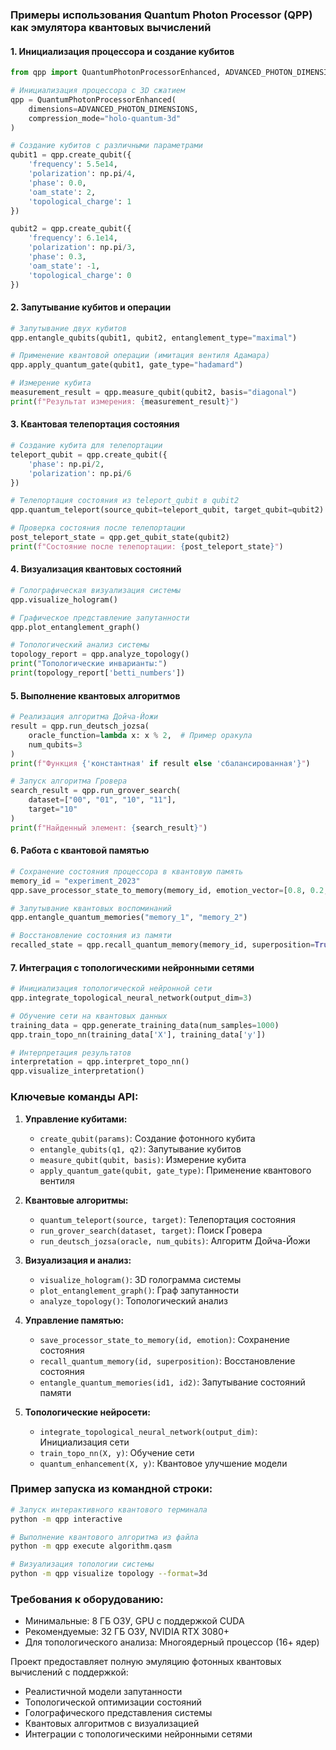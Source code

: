 ### Примеры использования Quantum Photon Processor (QPP) как эмулятора квантовых вычислений

#### 1. Инициализация процессора и создание кубитов
```python
from qpp import QuantumPhotonProcessorEnhanced, ADVANCED_PHOTON_DIMENSIONS

# Инициализация процессора с 3D сжатием
qpp = QuantumPhotonProcessorEnhanced(
    dimensions=ADVANCED_PHOTON_DIMENSIONS,
    compression_mode="holo-quantum-3d"
)

# Создание кубитов с различными параметрами
qubit1 = qpp.create_qubit({
    'frequency': 5.5e14,
    'polarization': np.pi/4,
    'phase': 0.0,
    'oam_state': 2,
    'topological_charge': 1
})

qubit2 = qpp.create_qubit({
    'frequency': 6.1e14,
    'polarization': np.pi/3,
    'phase': 0.3,
    'oam_state': -1,
    'topological_charge': 0
})
```

#### 2. Запутывание кубитов и операции
```python
# Запутывание двух кубитов
qpp.entangle_qubits(qubit1, qubit2, entanglement_type="maximal")

# Применение квантовой операции (имитация вентиля Адамара)
qpp.apply_quantum_gate(qubit1, gate_type="hadamard")

# Измерение кубита
measurement_result = qpp.measure_qubit(qubit2, basis="diagonal")
print(f"Результат измерения: {measurement_result}")
```

#### 3. Квантовая телепортация состояния
```python
# Создание кубита для телепортации
teleport_qubit = qpp.create_qubit({
    'phase': np.pi/2,
    'polarization': np.pi/6
})

# Телепортация состояния из teleport_qubit в qubit2
qpp.quantum_teleport(source_qubit=teleport_qubit, target_qubit=qubit2)

# Проверка состояния после телепортации
post_teleport_state = qpp.get_qubit_state(qubit2)
print(f"Состояние после телепортации: {post_teleport_state}")
```

#### 4. Визуализация квантовых состояний
```python
# Голографическая визуализация системы
qpp.visualize_hologram()

# Графическое представление запутанности
qpp.plot_entanglement_graph()

# Топологический анализ системы
topology_report = qpp.analyze_topology()
print("Топологические инварианты:")
print(topology_report['betti_numbers'])
```

#### 5. Выполнение квантовых алгоритмов
```python
# Реализация алгоритма Дойча-Йожи
result = qpp.run_deutsch_jozsa(
    oracle_function=lambda x: x % 2,  # Пример оракула
    num_qubits=3
)
print(f"Функция {'константная' if result else 'сбалансированная'}")

# Запуск алгоритма Гровера
search_result = qpp.run_grover_search(
    dataset=["00", "01", "10", "11"],
    target="10"
)
print(f"Найденный элемент: {search_result}")
```

#### 6. Работа с квантовой памятью
```python
# Сохранение состояния процессора в квантовую память
memory_id = "experiment_2023"
qpp.save_processor_state_to_memory(memory_id, emotion_vector=[0.8, 0.2, 0.5])

# Запутывание квантовых воспоминаний
qpp.entangle_quantum_memories("memory_1", "memory_2")

# Восстановление состояния из памяти
recalled_state = qpp.recall_quantum_memory(memory_id, superposition=True)
```

#### 7. Интеграция с топологическими нейронными сетями
```python
# Инициализация топологической нейронной сети
qpp.integrate_topological_neural_network(output_dim=3)

# Обучение сети на квантовых данных
training_data = qpp.generate_training_data(num_samples=1000)
qpp.train_topo_nn(training_data['X'], training_data['y'])

# Интерпретация результатов
interpretation = qpp.interpret_topo_nn()
qpp.visualize_interpretation()
```

### Ключевые команды API:

1. **Управление кубитами:**
   - `create_qubit(params)`: Создание фотонного кубита
   - `entangle_qubits(q1, q2)`: Запутывание кубитов
   - `measure_qubit(qubit, basis)`: Измерение кубита
   - `apply_quantum_gate(qubit, gate_type)`: Применение квантового вентиля

2. **Квантовые алгоритмы:**
   - `quantum_teleport(source, target)`: Телепортация состояния
   - `run_grover_search(dataset, target)`: Поиск Гровера
   - `run_deutsch_jozsa(oracle, num_qubits)`: Алгоритм Дойча-Йожи

3. **Визуализация и анализ:**
   - `visualize_hologram()`: 3D голограмма системы
   - `plot_entanglement_graph()`: Граф запутанности
   - `analyze_topology()`: Топологический анализ

4. **Управление памятью:**
   - `save_processor_state_to_memory(id, emotion)`: Сохранение состояния
   - `recall_quantum_memory(id, superposition)`: Восстановление состояния
   - `entangle_quantum_memories(id1, id2)`: Запутывание состояний памяти

5. **Топологические нейросети:**
   - `integrate_topological_neural_network(output_dim)`: Инициализация сети
   - `train_topo_nn(X, y)`: Обучение сети
   - `quantum_enhancement(X, y)`: Квантовое улучшение модели

### Пример запуска из командной строки:
```bash
# Запуск интерактивного квантового терминала
python -m qpp interactive

# Выполнение квантового алгоритма из файла
python -m qpp execute algorithm.qasm

# Визуализация топологии системы
python -m qpp visualize topology --format=3d
```

### Требования к оборудованию:
- Минимальные: 8 ГБ ОЗУ, GPU с поддержкой CUDA
- Рекомендуемые: 32 ГБ ОЗУ, NVIDIA RTX 3080+
- Для топологического анализа: Многоядерный процессор (16+ ядер)

Проект предоставляет полную эмуляцию фотонных квантовых вычислений с поддержкой:
- Реалистичной модели запутанности
- Топологической оптимизации состояний
- Голографического представления системы
- Квантовых алгоритмов с визуализацией
- Интеграции с топологическими нейронными сетями
